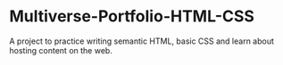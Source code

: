 # Multiverse-Portfolio-HTML-CSS
A project to practice writing semantic HTML, basic CSS and learn about hosting content on the web.
